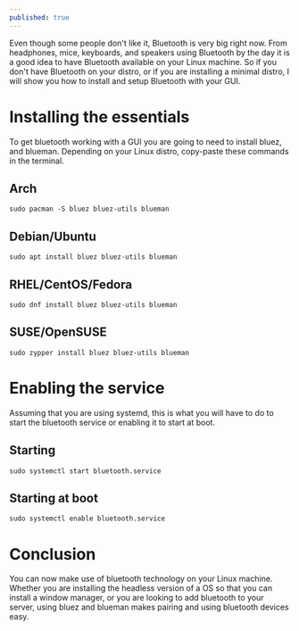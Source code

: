 ```yaml
---
published: true
---
```

Even though some people don't like it, Bluetooth is very big right now. From headphones, mice, keyboards, and speakers using Bluetooth by the day it is a good idea to have Bluetooth available on your Linux machine. So if you don't have Bluetooth on your distro, or if you are installing a minimal distro, I will show you how to install and setup Bluetooth with your GUI. 

# Installing the essentials 

To get bluetooth working with a GUI you are going to need to install bluez, and blueman. Depending on your Linux distro, copy-paste these commands in the terminal. 

## Arch
	sudo pacman -S bluez bluez-utils blueman 

## Debian/Ubuntu 
	sudo apt install bluez bluez-utils blueman 

## RHEL/CentOS/Fedora
	sudo dnf install bluez bluez-utils blueman 

## SUSE/OpenSUSE 
	sudo zypper install bluez bluez-utils blueman 

# Enabling the service 

Assuming that you are using systemd, this is what you will have to do to start the bluetooth service or enabling it to start at boot. 

## Starting 
	sudo systemctl start bluetooth.service 

## Starting at boot 
	sudo systemctl enable bluetooth.service 

# Conclusion 

You can now make use of bluetooth technology on your Linux machine. Whether you are installing the headless version of a OS so that you can install a window manager, or you are looking to add bluetooth to your server, using bluez and blueman makes pairing and using bluetooth devices easy.
